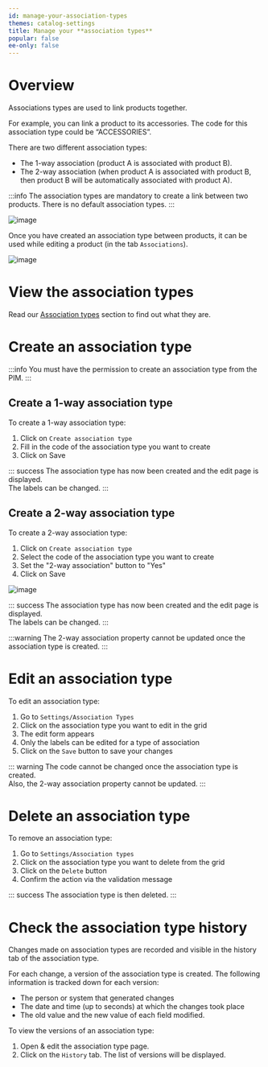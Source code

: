 ```yaml
---
id: manage-your-association-types
themes: catalog-settings
title: Manage your **association types**
popular: false
ee-only: false
---
```


# Overview

Associations types are used to link products together.

For example, you can link a product to its accessories. The code for this association type could be “ACCESSORIES”.

There are two different association types:
*   The 1-way association (product A is associated with product B).
*   The 2-way association (when product A is associated with product B, then product B will be automatically associated with product A).

:::info
The association types are mandatory to create a link between two products. There is no default association types.
:::

![image](../img/Settings_AssociationsTypes.png)

Once you have created an association type between products, it can be used while editing a product (in the tab `Associations`).

![image](../img/Products_PEF7.png)

# View the association types

Read our [Association types](manage-your-association-types.html) section to find out what they are.

# Create an association type

:::info
You must have the permission to create an association type from the PIM.
:::

## Create a 1-way association type

To create a 1-way association type:
1.  Click on `Create association type`
1.  Fill in the code of the association type you want to create
1.  Click on Save

::: success
The association type has now been created and the edit page is displayed.  
The labels can be changed.
:::

## Create a 2-way association type

To create a 2-way association type:
1.  Click on `Create association type`
1.  Select the code of the association type you want to create
1.  Set the "2-way association" button to "Yes"
1.  Click on Save

![image](../img/Settings_Associations_2-way-association-type.png)

::: success
The association type has now been created and the edit page is displayed.  
The labels can be changed.
:::

:::warning
The 2-way association property cannot be updated once the association type is created.
:::

# Edit an association type

To edit an association type:
1.  Go to `Settings/Association Types`
1.  Click on the association type you want to edit in the grid
1.  The edit form appears
1.  Only the labels can be edited for a type of association  
1.  Click on the `Save` button to save your changes

::: warning
The code cannot be changed once the association type is created.  
Also, the 2-way association property cannot be updated.
:::

# Delete an association type

To remove an association type:
1.  Go to `Settings/Association types`
1.  Click on the association type you want to delete from the grid
1.  Click on the `Delete` button
1.  Confirm the action via the validation message

::: success
The association type is then deleted.
:::

# Check the association type history

Changes made on association types are recorded and visible in the history tab of the association type.

For each change, a version of the association type is created. The following information is tracked down for each version:

*   The person or system that generated changes
*   The date and time (up to seconds) at which the changes took place
*   The old value and the new value of each field modified.

To view the versions of an association type:

1.  Open & edit the association type page.
1.  Click on the `History` tab. The list of versions will be displayed.

